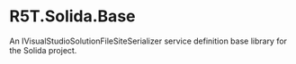 # R5T.Solida.Base
An IVisualStudioSolutionFileSiteSerializer service definition base library for the Solida project.
